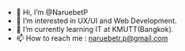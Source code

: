 - 👋 Hi, I’m @NaruebetP
- 👀 I’m interested in UX/UI and Web Development.
- 🌱 I’m currently learning IT at KMUTT(Bangkok).
- 📫 How to reach me : naruebetr.p@gmail.com

